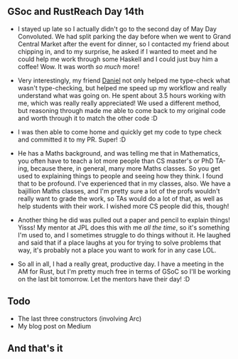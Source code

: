 ## GSoc and RustReach Day 14th

- I stayed up late so I actually didn't go to the second day of May Day Convoluted.
  We had split parking the day before when we went to Grand Central Market after the event for dinner, so
  I contacted my friend about chipping in, and to my surprise, he asked if I wanted to meet and he could
  help me work through some Haskell and I could just buy him a coffee! Wow. It was worth *so much* more!
  
 - Very interestingly, my friend [Daniel](https://github.com/friedbrice) not only helped me type-check
   what wasn't type-checking, but helped me speed up my workflow and really understand what was going on.
   He spent about 3.5 hours working with me, which was really really appreciated!
   We used a different method, but reasoning through made me able to come back to my original code and 
   worth through it to match the other code :D
   
 - I was then able to come home and quickly get my code to type check and committed it to my PR. Super! :D
 
 - He has a Maths background, and was telling me that in Mathematics, you often have to teach a lot more people
   than CS master's or PhD TA-ing, because there, in general, many more Maths classes. So you get used to explaining
   things to people and seeing how they think. I found that to be profound. I've experienced that in my classes, also.
   We have a bajillion Maths classes, and I'm pretty sure a lot of the profs wouldn't really want to grade the work, 
   so TAs would do a lot of that, as well as help students with their work. I wished more CS people did this, though!
   
 - Another thing he did was pulled out a paper and pencil to explain things! Yisss! My mentor at JPL does this with me
   *all the time*, so it's something I'm used to, and I sometimes struggle to do things without it. He laughed and said
   that if a place laughs at you for trying to solve problems that way, it's probably not a place you want to work for
   in any case LOL. 
   
 - So all in all, I had a really great, productive day. I have a meeting in the AM for Rust, but I'm pretty much free
   in terms of GSoC so I'll be working on the last bit tomorrow. Let the mentors have their day! :D 
   
 ## Todo
 - The last three constructors (involving Arc)
 - My blog post on Medium
 
 ## And that's it
